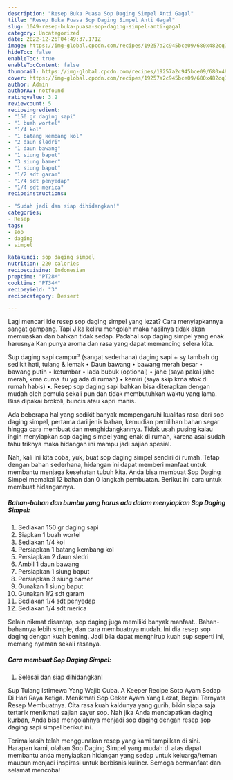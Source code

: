 ```yaml
---
description: "Resep Buka Puasa Sop Daging Simpel Anti Gagal"
title: "Resep Buka Puasa Sop Daging Simpel Anti Gagal"
slug: 1049-resep-buka-puasa-sop-daging-simpel-anti-gagal
category: Uncategorized
date: 2022-12-26T04:49:37.171Z
image: https://img-global.cpcdn.com/recipes/19257a2c945bce09/680x482cq70/sop-daging-simpel-foto-resep-utama.jpg
hideToc: false
enableToc: true
enableTocContent: false
thumbnail: https://img-global.cpcdn.com/recipes/19257a2c945bce09/680x482cq70/sop-daging-simpel-foto-resep-utama.jpg
cover: https://img-global.cpcdn.com/recipes/19257a2c945bce09/680x482cq70/sop-daging-simpel-foto-resep-utama.jpg
author: Admin
authorAv: notfound
ratingvalue: 3.2
reviewcount: 5
recipeingredient:
- "150 gr daging sapi"
- "1 buah wortel"
- "1/4 kol"
- "1 batang kembang kol"
- "2 daun sledri"
- "1 daun bawang"
- "1 siung baput"
- "3 siung bamer"
- "1 siung baput"
- "1/2 sdt garam"
- "1/4 sdt penyedap"
- "1/4 sdt merica"
recipeinstructions:

- "Sudah jadi dan siap dihidangkan!"
categories:
- Resep
tags:
- sop
- daging
- simpel

katakunci: sop daging simpel 
nutrition: 220 calories
recipecuisine: Indonesian
preptime: "PT28M"
cooktime: "PT34M"
recipeyield: "3"
recipecategory: Dessert

---
```



Lagi mencari ide resep sop daging simpel yang lezat? Cara menyiapkannya sangat gampang. Tapi Jika keliru mengolah maka hasilnya tidak akan memuaskan dan bahkan tidak sedap. Padahal sop daging simpel yang enak harusnya Kan punya aroma dan rasa yang dapat memancing selera kita.


Sup daging sapi campur² (sangat sederhana) daging sapi + sy tambah dg sedikit hati, tulang &amp; lemak • Daun bawang • bawang merah besar • bawang putih • ketumbar • lada bubuk (optional) • jahe (saya pakai jahe merah, krna cuma itu yg ada di rumah) • kemiri (saya skip krna stok di rumah habis) •. Resep sop daging sapi bahkan bisa diterapkan dengan mudah oleh pemula sekali pun dan tidak membutuhkan waktu yang lama. Bisa dipakai brokoli, buncis atau kapri manis.

Ada beberapa hal yang sedikit banyak mempengaruhi kualitas rasa dari sop daging simpel, pertama dari jenis bahan, kemudian pemilihan bahan segar hingga cara membuat dan menghidangkannya. Tidak usah pusing kalau ingin menyiapkan sop daging simpel yang enak di rumah, karena asal sudah tahu triknya maka hidangan ini mampu jadi sajian spesial.


Nah, kali ini kita coba, yuk, buat sop daging simpel sendiri di rumah. Tetap dengan bahan sederhana, hidangan ini dapat memberi manfaat untuk membantu menjaga kesehatan tubuh kita. Anda bisa membuat Sop Daging Simpel memakai 12 bahan dan 0 langkah pembuatan. Berikut ini cara untuk membuat hidangannya.

<!--inarticleads1-->

##### Bahan-bahan dan bumbu yang harus ada dalam menyiapkan Sop Daging Simpel:

1. Sediakan 150 gr daging sapi
1. Siapkan 1 buah wortel
1. Sediakan 1/4 kol
1. Persiapkan 1 batang kembang kol
1. Persiapkan 2 daun sledri
1. Ambil 1 daun bawang
1. Persiapkan 1 siung baput
1. Persiapkan 3 siung bamer
1. Gunakan 1 siung baput
1. Gunakan 1/2 sdt garam
1. Sediakan 1/4 sdt penyedap
1. Sediakan 1/4 sdt merica


Selain nikmat disantap, sop daging juga memiliki banyak manfaat.. Bahan-bahannya lebih simple, dan cara membuatnya mudah. Ini dia resep sop daging dengan kuah bening. Jadi bila dapat menghirup kuah sup seperti ini, memang nyaman sekali rasanya. 

<!--inarticleads2-->

##### Cara membuat Sop Daging Simpel:


1. Selesai dan siap dihidangkan!

Sup Tulang Istimewa Yang Wajib Cuba. A Keeper Recipe Soto Ayam Sedap Di Hari Raya Ketiga. Menikmati Sop Ceker Ayam Yang Lezat, Begini Ternyata Resep Membuatnya. Cita rasa kuah kaldunya yang gurih, bikin siapa saja tertarik menikmati sajian sayur sop. Nah jika Anda mendapatkan daging kurban, Anda bisa mengolahnya menjadi sop daging dengan resep sop daging sapi simpel berikut ini. 

Terima kasih telah menggunakan resep yang kami tampilkan di sini. Harapan kami, olahan Sop Daging Simpel yang mudah di atas dapat membantu anda menyiapkan hidangan yang sedap untuk keluarga/teman maupun menjadi inspirasi untuk berbisnis kuliner. Semoga bermanfaat dan selamat mencoba!
